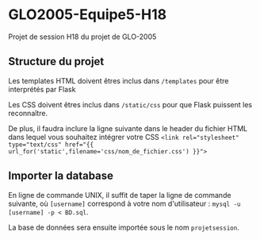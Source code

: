 # GLO2005-Equipe5-H18
Projet de session H18 du projet de GLO-2005

## Structure du projet

Les templates HTML doivent êtres inclus dans `/templates` pour être interprétés par Flask  

Les CSS doivent êtres inclus dans `/static/css` pour que Flask puissent les reconnaître.  

De plus, il faudra inclure la ligne suivante dans le header du fichier HTML dans lequel vous souhaitez intégrer votre CSS `<link rel="stylesheet" type="text/css" href="{{ url_for('static',filename='css/nom_de_fichier.css') }}">`

## Importer la database

En ligne de commande UNIX, il suffit de taper la ligne de commande suivante, où `[username]` correspond à votre nom d'utilisateur :
`mysql -u [username] -p < BD.sql`.

La base de données sera ensuite importée sous le nom `projetsession`.
